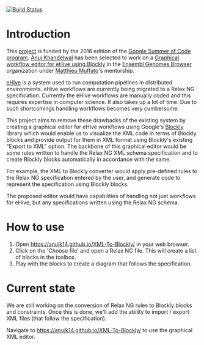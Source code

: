 [![Build Status](https://travis-ci.org/anujk14/XML-To-Blockly.svg?branch=gh-pages)](https://travis-ci.org/anujk14/XML-To-Blockly)

# Introduction

This [project](https://anujk14.github.io/XML-To-Blockly/) is funded by the 2016 edition of the [Google Summer of Code program](https://summerofcode.withgoogle.com/).
[Anuj Khandelwal](https://github.com/anujk14/) has been selected to work on a [Graphical workflow editor for eHive using Blockly](https://summerofcode.withgoogle.com/projects/#5041231054766080) in the [Ensembl Genomes Browser](https://summerofcode.withgoogle.com/organizations/6373155673210880/) organization under [Matthieu Muffato](www.ebi.ac.uk/~muffato/)'s mentorship.

[eHive](https://github.com/Ensembl/ensembl-hive) is a system used to run computation pipelines in distributed environments. eHive workflows are currently being migrated to a Relax NG specification. Currently the eHive workflows are manually coded and this requires expertise in computer science. It also takes up a lot of time. Due to such shortcomings handling workflows becomes very cumbersome.

This project aims to remove these drawbacks of the existing system by creating a graphical editor for eHive workflows using Google's [Blockly](https://developers.google.com/blockly/) library which would enable us to visualize the XML code in terms of Blockly blocks and provide output for them in XML format using Blockly's existing "Export to XML" option. The backbone of this graphical editor would be some rules written to handle the Relax NG XML schema specification and to create Blockly blocks automatically in accordance with the same.

For example, the XML to Blockly converter would apply pre-defined rules to the Relax NG specification entered by the user, and generate code to represent the specification using Blockly blocks.

The proposed editor would have capabilities of handling not just workflows for eHive, but any specifications written using the Relax NG schema.

# How to use

1. Open https://anujk14.github.io/XML-To-Blockly/ in your web browser.
5. Click on the 'Choose file' and open a Relax NG file. This will create a list of blocks in the toolbox.
6. Play with the blocks to create a diagram that follows the specification.

# Current state

We are still working on the conversion of Relax NG rules to Blockly blocks and constraints.
Once this is done, we'll add the ability to import / export XML files (that follow the specification).

Navigate to https://anujk14.github.io/XML-To-Blockly/ to use the graphical XML editor.
